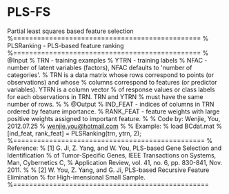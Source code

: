 # PLS-FS
Partial least squares based feature selection
%===============================================
%   PLSRanking - PLS-based feature ranking
%===============================================
% @Input
%  TRN  -  training examples
%  YTRN - training labels
%   NFAC - number of  latent variables (factors), NFAC defaults to 'number of categories'.
%   TRN is a data matrix whose rows correspond to points (or observations) and whose
%   columns correspond to features (or predictor variables). YTRN is a column vector
%   of response values or class labels for each observations in TRN.  TRN and YTRN
%   must have the same number of rows.
%
% @Output
%   IND_FEAT  -  indices of columns in TRN ordered by feature importance.
%   RANK_FEAT - feature weights with large positive weights assigned to important feature.
%
%   Code by: Wenjie, You, 2012.07.25
%   wenjie.you@hotmail.com
%
%   Example:
%   load BCdat.mat
%   [ind_feat, rank_feat] = PLSRanking(trn, ytrn, 2);
%================================================
%   Reference:
%   [1] G. Ji, Z. Yang, and W. You, PLS-based Gene Selection and Identification
%         of Tumor-Specific Genes, IEEE Transactions on Systems, Man, Cybernetics C,
%         Application Review, vol. 41, no. 6, pp. 830-841, Nov. 2011.
%
%   [2] W. You, Z. Yang, and G. Ji, PLS-based Recursive Feature Elimination
%         for High-imensional Small Sample.
%=================================================


 
